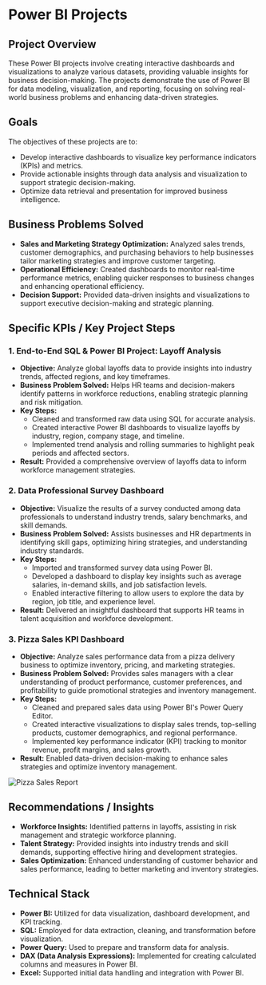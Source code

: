 # Power BI Projects

## Project Overview
These Power BI projects involve creating interactive dashboards and visualizations to analyze various datasets, providing valuable insights for business decision-making. The projects demonstrate the use of Power BI for data modeling, visualization, and reporting, focusing on solving real-world business problems and enhancing data-driven strategies.

## Goals
The objectives of these projects are to:
- Develop interactive dashboards to visualize key performance indicators (KPIs) and metrics.
- Provide actionable insights through data analysis and visualization to support strategic decision-making.
- Optimize data retrieval and presentation for improved business intelligence.

## Business Problems Solved
- **Sales and Marketing Strategy Optimization:** Analyzed sales trends, customer demographics, and purchasing behaviors to help businesses tailor marketing strategies and improve customer targeting.
- **Operational Efficiency:** Created dashboards to monitor real-time performance metrics, enabling quicker responses to business changes and enhancing operational efficiency.
- **Decision Support:** Provided data-driven insights and visualizations to support executive decision-making and strategic planning.

## Specific KPIs / Key Project Steps

### 1. **End-to-End SQL & Power BI Project: Layoff Analysis**
- **Objective:** Analyze global layoffs data to provide insights into industry trends, affected regions, and key timeframes.
- **Business Problem Solved:** Helps HR teams and decision-makers identify patterns in workforce reductions, enabling strategic planning and risk mitigation.
- **Key Steps:**
  - Cleaned and transformed raw data using SQL for accurate analysis.
  - Created interactive Power BI dashboards to visualize layoffs by industry, region, company stage, and timeline.
  - Implemented trend analysis and rolling summaries to highlight peak periods and affected sectors.
- **Result:** Provided a comprehensive overview of layoffs data to inform workforce management strategies.

### 2. **Data Professional Survey Dashboard**
- **Objective:** Visualize the results of a survey conducted among data professionals to understand industry trends, salary benchmarks, and skill demands.
- **Business Problem Solved:** Assists businesses and HR departments in identifying skill gaps, optimizing hiring strategies, and understanding industry standards.
- **Key Steps:**
  - Imported and transformed survey data using Power BI.
  - Developed a dashboard to display key insights such as average salaries, in-demand skills, and job satisfaction levels.
  - Enabled interactive filtering to allow users to explore the data by region, job title, and experience level.
- **Result:** Delivered an insightful dashboard that supports HR teams in talent acquisition and workforce development.

### 3. **Pizza Sales KPI Dashboard**
- **Objective:** Analyze sales performance data from a pizza delivery business to optimize inventory, pricing, and marketing strategies.
- **Business Problem Solved:** Provides sales managers with a clear understanding of product performance, customer preferences, and profitability to guide promotional strategies and inventory management.
- **Key Steps:**
  - Cleaned and prepared sales data using Power BI's Power Query Editor.
  - Created interactive visualizations to display sales trends, top-selling products, customer demographics, and regional performance.
  - Implemented key performance indicator (KPI) tracking to monitor revenue, profit margins, and sales growth.
- **Result:** Enabled data-driven decision-making to enhance sales strategies and optimize inventory management.
  
![Pizza Sales Report](<https://github.com/KantaponWongsanguan/PowerBI-Portfolio/blob/main/Dashboard%20Pizza%20Sales%20Report.png>)

## Recommendations / Insights
- **Workforce Insights:** Identified patterns in layoffs, assisting in risk management and strategic workforce planning.
- **Talent Strategy:** Provided insights into industry trends and skill demands, supporting effective hiring and development strategies.
- **Sales Optimization:** Enhanced understanding of customer behavior and sales performance, leading to better marketing and inventory strategies.

## Technical Stack
- **Power BI:** Utilized for data visualization, dashboard development, and KPI tracking.
- **SQL:** Employed for data extraction, cleaning, and transformation before visualization.
- **Power Query:** Used to prepare and transform data for analysis.
- **DAX (Data Analysis Expressions):** Implemented for creating calculated columns and measures in Power BI.
- **Excel:** Supported initial data handling and integration with Power BI.

